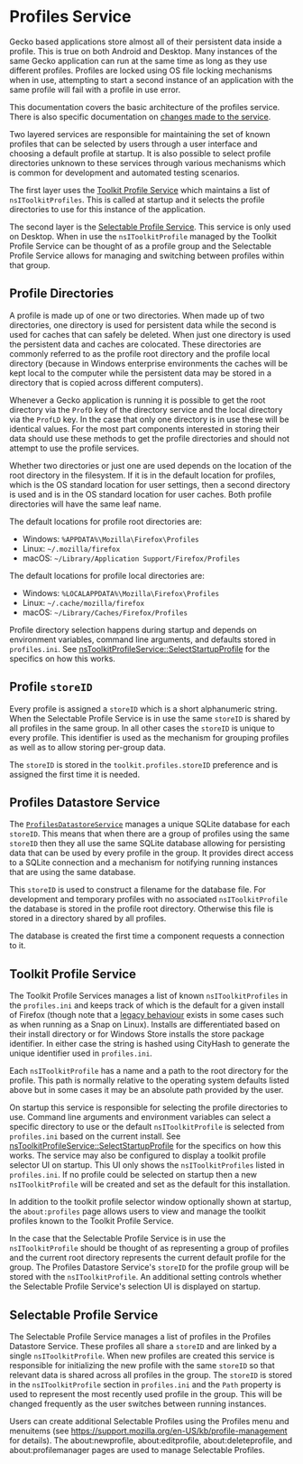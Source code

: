 # Profiles Service

Gecko based applications store almost all of their persistent data inside a profile. This is true on
both Android and Desktop. Many instances of the same Gecko application can run at the same time as
long as they use different profiles. Profiles are locked using OS file locking mechanisms when in
use, attempting to start a second instance of an application with the same profile will fail with a
profile in use error.

This documentation covers the basic architecture of the profiles service. There is also specific
documentation on [changes made to the service](./changes.md).

Two layered services are responsible for maintaining the set of known profiles that can be selected
by users through a user interface and choosing a default profile at startup. It is also possible to
select profile directories unknown to these services through various mechanisms which is common for
development and automated testing scenarios.

The first layer uses the [Toolkit Profile Service](#toolkit-profile-service) which maintains a list
of `nsIToolkitProfiles`. This is called at startup and it selects the profile directories to use for
this instance of the application.

The second layer is the [Selectable Profile Service](#selectable-profile-service). This service is
only used on Desktop. When in use the `nsIToolkitProfile` managed by the Toolkit Profile Service can
be thought of as a profile group and the Selectable Profile Service allows for managing and
switching between profiles within that group.

## Profile Directories

A profile is made up of one or two directories. When made up of two directories, one directory is
used for persistent data while the second is used for caches that can safely be deleted. When just
one directory is used the persistent data and caches are colocated. These directories are commonly
referred to as the profile root directory and the profile local directory (because in Windows
enterprise environments the caches will be kept local to the computer while the persistent data may
be stored in a directory that is copied across different computers).

Whenever a Gecko application is running it is possible to get the root directory via the `ProfD` key
of the directory service and the local directory via the `ProfLD` key. In the case that only one
directory is in use these will be identical values. For the most part components interested in
storing their data should use these methods to get the profile directories and should not attempt to
use the profile services.

Whether two directories or just one are used depends on the location of the root directory in the
filesystem. If it is in the default location for profiles, which is the OS standard location for
user settings, then a second directory is used and is in the OS standard location for user caches.
Both profile directories will have the same leaf name.

The default locations for profile root directories are:

* Windows: `%APPDATA%\Mozilla\Firefox\Profiles`
* Linux: `~/.mozilla/firefox`
* macOS: `~/Library/Application Support/Firefox/Profiles`

The default locations for profile local directories are:

* Windows: `%LOCALAPPDATA%\Mozilla\Firefox\Profiles`
* Linux: `~/.cache/mozilla/firefox`
* macOS: `~/Library/Caches/Firefox/Profiles`

Profile directory selection happens during startup and depends on environment variables, command
line arguments, and defaults stored in `profiles.ini`. See [nsToolkitProfileService::SelectStartupProfile](https://searchfox.org/mozilla-central/rev/fccab99f5b400b33b9ad16e7f066a5020119fbdc/toolkit/profile/nsToolkitProfileService.cpp#1490)
for the specifics on how this works.

## Profile `storeID`

Every profile is assigned a `storeID` which is a short alphanumeric string. When the Selectable
Profile Service is in use the same `storeID` is shared by all profiles in the same group. In all
other cases the `storeID` is unique to every profile. This identifier is used as the mechanism for
grouping profiles as well as to allow storing per-group data.

The `storeID` is stored in the `toolkit.profiles.storeID` preference and is assigned the first time
it is needed.

## Profiles Datastore Service

The [`ProfilesDatastoreService`](https://searchfox.org/mozilla-central/rev/fccab99f5b400b33b9ad16e7f066a5020119fbdc/browser/components/profiles/ProfilesDatastoreService.sys.mjs)
manages a unique SQLite database for each `storeID`. This means that when there are a group of
profiles using the same `storeID` then they all use the same SQLite database allowing for persisting
data that can be used by every profile in the group. It provides direct access to a SQLite
connection and a mechanism for notifying running instances that are using the same database.

This `storeID` is used to construct a filename for the database file. For development and temporary
profiles with no associated `nsIToolkitProfile` the database is stored in the profile root
directory. Otherwise this file is stored in a directory shared by all profiles.

The database is created the first time a component requests a connection to it.

## Toolkit Profile Service

The Toolkit Profile Services manages a list of known `nsIToolkitProfiles` in the `profiles.ini`
and keeps track of which is the default for a given install of Firefox (though note that a
[legacy behaviour](./changes.md#profile-per-install) exists in some cases such as when
running as a Snap on Linux). Installs are differentiated based on their install directory or for
Windows Store installs the store package identifier. In either case the string is hashed using
CityHash to generate the unique identifier used in `profiles.ini`.

Each `nsIToolkitProfile` has a name and a path to the root directory for the profile. This path is
normally relative to the operating system defaults listed above but in some cases it may be an
absolute path provided by the user.

On startup this service is responsible for selecting the profile directories to use. Command line
arguments and environment variables can select a specific directory to use or the default
`nsIToolkitProfile` is selected from `profiles.ini` based on the current install. See
[nsToolkitProfileService::SelectStartupProfile](https://searchfox.org/mozilla-central/rev/fccab99f5b400b33b9ad16e7f066a5020119fbdc/toolkit/profile/nsToolkitProfileService.cpp#1490)
for the specifics on how this works. The service may also be configured to display a toolkit profile
selector UI on startup. This UI only shows the `nsIToolkitProfiles` listed in `profiles.ini`. If no
profile could be selected on startup then a new `nsIToolkitProfile` will be created and set as the
default for this installation.

In addition to the toolkit profile selector window optionally shown at startup, the `about:profiles`
page allows users to view and manage the toolkit profiles known to the Toolkit Profile Service.

In the case that the Selectable Profile Service is in use the `nsIToolkitProfile` should be thought
of as representing a group of profiles and the current root directory represents the current default
profile for the group. The Profiles Datastore Service's `storeID` for the profile group will be
stored with the `nsIToolkitProfile`. An additional setting controls whether the Selectable Profile
Service's selection UI is displayed on startup.

## Selectable Profile Service

The Selectable Profile Service manages a list of profiles in the Profiles Datastore Service. These
profiles all share a `storeID` and are linked by a single `nsIToolkitProfile`. When new profiles are
created this service is responsible for initializing the new profile with the same `storeID` so that
relevant data is shared across all profiles in the group. The `storeID` is stored in the
`nsIToolkitProfile` section in `profiles.ini` and the `Path` property is used to represent the most
recently used profile in the group. This will be changed frequently as the user switches between
running instances.

Users can create additional Selectable Profiles using the Profiles menu and menuitems (see
https://support.mozilla.org/en-US/kb/profile-management for details). The about:newprofile,
about:editprofile, about:deleteprofile, and about:profilemanager pages are used to manage Selectable
Profiles.
